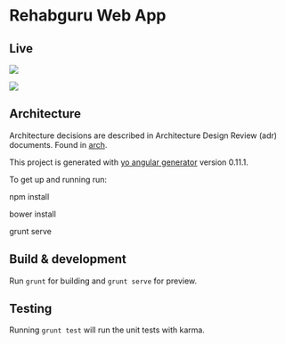 # Rehabguru Web App

## Live
[<img src="/../master/1.png?raw=true">](https://app.rehabguru.com/)

[<img src="/../master/2.png?raw=true">](https://app.rehabguru.com/)
## Architecture

Architecture decisions are described in Architecture Design Review (adr) documents.
Found in [arch](arch).


This project is generated with [yo angular generator](https://github.com/yeoman/generator-angular)
version 0.11.1.

To get up and running run:

npm install

bower install

grunt serve
## Build & development

Run `grunt` for building and `grunt serve` for preview.

## Testing

Running `grunt test` will run the unit tests with karma.
